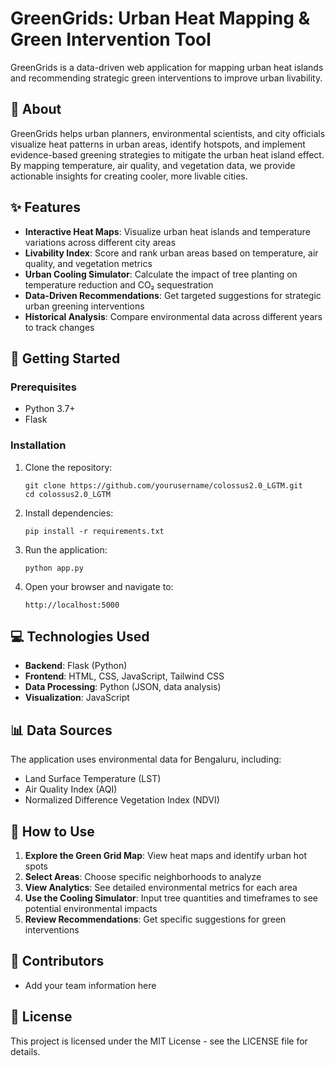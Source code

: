 # GreenGrids: Urban Heat Mapping & Green Intervention Tool

GreenGrids is a data-driven web application for mapping urban heat islands and recommending strategic green interventions to improve urban livability.

## 🌱 About

GreenGrids helps urban planners, environmental scientists, and city officials visualize heat patterns in urban areas, identify hotspots, and implement evidence-based greening strategies to mitigate the urban heat island effect. By mapping temperature, air quality, and vegetation data, we provide actionable insights for creating cooler, more livable cities.

## ✨ Features

- **Interactive Heat Maps**: Visualize urban heat islands and temperature variations across different city areas
- **Livability Index**: Score and rank urban areas based on temperature, air quality, and vegetation metrics
- **Urban Cooling Simulator**: Calculate the impact of tree planting on temperature reduction and CO₂ sequestration
- **Data-Driven Recommendations**: Get targeted suggestions for strategic urban greening interventions
- **Historical Analysis**: Compare environmental data across different years to track changes

## 🚀 Getting Started

### Prerequisites
- Python 3.7+
- Flask

### Installation

1. Clone the repository:
   ```
   git clone https://github.com/yourusername/colossus2.0_LGTM.git
   cd colossus2.0_LGTM
   ```

2. Install dependencies:
   ```
   pip install -r requirements.txt
   ```

3. Run the application:
   ```
   python app.py
   ```

4. Open your browser and navigate to:
   ```
   http://localhost:5000
   ```

## 💻 Technologies Used

- **Backend**: Flask (Python)
- **Frontend**: HTML, CSS, JavaScript, Tailwind CSS
- **Data Processing**: Python (JSON, data analysis)
- **Visualization**: JavaScript

## 📊 Data Sources

The application uses environmental data for Bengaluru, including:
- Land Surface Temperature (LST)
- Air Quality Index (AQI)
- Normalized Difference Vegetation Index (NDVI)

## 📖 How to Use

1. **Explore the Green Grid Map**: View heat maps and identify urban hot spots
2. **Select Areas**: Choose specific neighborhoods to analyze
3. **View Analytics**: See detailed environmental metrics for each area
4. **Use the Cooling Simulator**: Input tree quantities and timeframes to see potential environmental impacts
5. **Review Recommendations**: Get specific suggestions for green interventions

## 👥 Contributors

- Add your team information here

## 📝 License

This project is licensed under the MIT License - see the LICENSE file for details.
